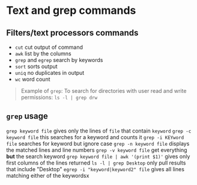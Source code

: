 # Text and grep commands

## Filters/text processors commands

* `cut` cut output of command
* `awk` list by the columns
* `grep` and `egrep` search by keywords
* `sort` sorts output
* `uniq` no duplicates in output
* `wc` word count

>Example of `grep`: To search for directories with user read and write permissions: `ls -l | grep drw`

## `grep` usage

`grep keyword file` gives only the lines of `file` that contain `keyword`
`grep -c keyword file` this searches for a keyword and counts it
`grep -i KEYword file` searches for keyword but ignore case
`grep -n keyword file` displays the matched lines and line numbers
`grep -v keyword file` get everything **but** the search keyword
`grep keyword file | awk '(print $1)'` gives only first columns of the lines returned
`ls -l | grep Desktop` only pull results that include "Desktop"
`egrep -i "keyword|keyword2" file` gives all lines matching either of the keywordsx 